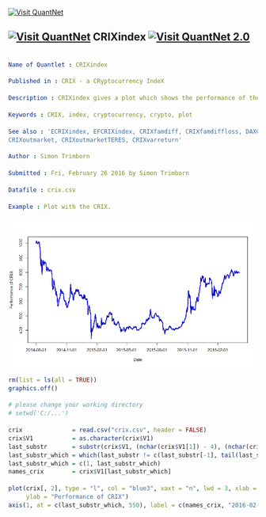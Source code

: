 
[<img src="https://github.com/QuantLet/Styleguide-and-FAQ/blob/master/pictures/banner.png" width="880" alt="Visit QuantNet">](http://quantlet.de/index.php?p=info)

## [<img src="https://github.com/QuantLet/Styleguide-and-Validation-procedure/blob/master/pictures/qloqo.png" alt="Visit QuantNet">](http://quantlet.de/) **CRIXindex** [<img src="https://github.com/QuantLet/Styleguide-and-Validation-procedure/blob/master/pictures/QN2.png" width="60" alt="Visit QuantNet 2.0">](http://quantlet.de/d3/ia)

```yaml

Name of Quantlet : CRIXindex

Published in : CRIX - a CRyptocurrency IndeX

Description : CRIXindex gives a plot which shows the performance of the cryptocurrency index CRIX.

Keywords : CRIX, index, cryptocurrency, crypto, plot

See also : 'ECRIXindex, EFCRIXindex, CRIXfamdiff, CRIXfamdiffloss, DAXCRIXloss, CRIXhnoptions,
CRIXoutmarket, CRIXoutmarketTERES, CRIXvarreturn'

Author : Simon Trimborn

Submitted : Fri, February 26 2016 by Simon Trimborn

Datafile : crix.csv

Example : Plot with the CRIX.

```

![Picture1](CRIXindex_plot.png)


```r
rm(list = ls(all = TRUE))
graphics.off()

# please change your working directory 
# setwd('C:/...')

crix              = read.csv("crix.csv", header = FALSE)
crix$V1           = as.character(crix$V1)
last_substr       = substr(crix$V1, (nchar(crix$V1[1]) - 4), (nchar(crix$V1[1]) - 3))
last_substr_which = which(last_substr != c(last_substr[-1], tail(last_substr, n = 1))) + 1
last_substr_which = c(1, last_substr_which)
names_crix        = crix$V1[last_substr_which]

plot(crix[, 2], type = "l", col = "blue3", xaxt = "n", lwd = 3, xlab = "Date", 
     ylab = "Performance of CRIX")
axis(1, at = c(last_substr_which, 550), label = c(names_crix, "2016-02-01"))
```
